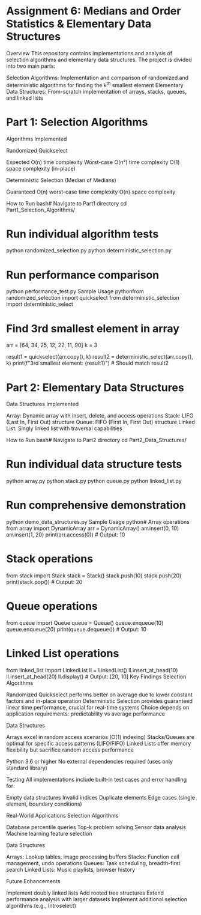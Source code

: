 # Assignment 6: Medians and Order Statistics & Elementary Data Structures

Overview
This repository contains implementations and analysis of selection algorithms and elementary data structures. The project is divided into two main parts:

Selection Algorithms: Implementation and comparison of randomized and deterministic algorithms for finding the k<sup>th</sup> smallest element
Elementary Data Structures: From-scratch implementation of arrays, stacks, queues, and linked lists



# Part 1: Selection Algorithms
Algorithms Implemented

Randomized Quickselect

Expected O(n) time complexity
Worst-case O(n²) time complexity
O(1) space complexity (in-place)


Deterministic Selection (Median of Medians)

Guaranteed O(n) worst-case time complexity
O(n) space complexity



How to Run
bash# Navigate to Part1 directory
cd Part1_Selection_Algorithms/

# Run individual algorithm tests
python randomized_selection.py
python deterministic_selection.py

# Run performance comparison
python performance_test.py
Sample Usage
pythonfrom randomized_selection import quickselect
from deterministic_selection import deterministic_select

# Find 3rd smallest element in array
arr = [64, 34, 25, 12, 22, 11, 90]
k = 3

result1 = quickselect(arr.copy(), k)
result2 = deterministic_select(arr.copy(), k)
print(f"3rd smallest element: {result1}")  # Should match result2
# Part 2: Elementary Data Structures
Data Structures Implemented

Array: Dynamic array with insert, delete, and access operations
Stack: LIFO (Last In, First Out) structure
Queue: FIFO (First In, First Out) structure
Linked List: Singly linked list with traversal capabilities

How to Run
bash# Navigate to Part2 directory
cd Part2_Data_Structures/

# Run individual data structure tests
python array.py
python stack.py
python queue.py
python linked_list.py

# Run comprehensive demonstration
python demo_data_structures.py
Sample Usage
python# Array operations
from array import DynamicArray
arr = DynamicArray()
arr.insert(0, 10)
arr.insert(1, 20)
print(arr.access(0))  # Output: 10

# Stack operations
from stack import Stack
stack = Stack()
stack.push(10)
stack.push(20)
print(stack.pop())  # Output: 20

# Queue operations
from queue import Queue
queue = Queue()
queue.enqueue(10)
queue.enqueue(20)
print(queue.dequeue())  # Output: 10

# Linked List operations
from linked_list import LinkedList
ll = LinkedList()
ll.insert_at_head(10)
ll.insert_at_head(20)
ll.display()  # Output: [20, 10]
Key Findings
Selection Algorithms

Randomized Quickselect performs better on average due to lower constant factors and in-place operation
Deterministic Selection provides guaranteed linear time performance, crucial for real-time systems
Choice depends on application requirements: predictability vs average performance

Data Structures

Arrays excel in random access scenarios (O(1) indexing)
Stacks/Queues are optimal for specific access patterns (LIFO/FIFO)
Linked Lists offer memory flexibility but sacrifice random access performance



Python 3.6 or higher
No external dependencies required (uses only standard library)

Testing
All implementations include built-in test cases and error handling for:

Empty data structures
Invalid indices
Duplicate elements
Edge cases (single element, boundary conditions)

Real-World Applications
Selection Algorithms

Database percentile queries
Top-k problem solving
Sensor data analysis
Machine learning feature selection

Data Structures

Arrays: Lookup tables, image processing buffers
Stacks: Function call management, undo operations
Queues: Task scheduling, breadth-first search
Linked Lists: Music playlists, browser history

Future Enhancements

Implement doubly linked lists
Add rooted tree structures
Extend performance analysis with larger datasets
Implement additional selection algorithms (e.g., Introselect)
